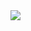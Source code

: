 
<img src = "https://github.com/Abiji-2020/DSA-Cracker/assets/145255212/3a22a243-2d57-498c-8de0-912a520e78a5">
